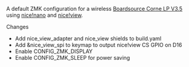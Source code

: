 A default ZMK configuration for a wireless [Boardsource Corne LP V3.5](https://www.boardsource.xyz/products/Corne_V3-5_lp_pcb) using [nice!nano](https://nicekeyboards.com/nice-nano) and [nice!view](https://nicekeyboards.com/nice-view).

Changes
- Add nice_view_adapter and nice_view shields to build.yaml
- Add &nice_view_spi to keymap to output nice!view CS GPIO on D16
- Enable CONFIG_ZMK_DISPLAY
- Enable CONFIG_ZMK_SLEEP for power saving